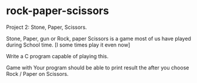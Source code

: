 # rock-paper-scissors
Project 2: Stone, Paper, Scissors.

Stone, Paper, gun or Rock, paper Scissors is a game most of us have played during School time. [I some times play it even now]

Write a C program capable of playing this.

Game with Your program should be able to print result the after you choose Rock / Paper on Scissors.
